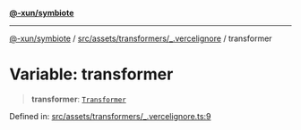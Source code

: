 [**@-xun/symbiote**](../../../../../README.md)

***

[@-xun/symbiote](../../../../../README.md) / [src/assets/transformers/\_.vercelignore](../README.md) / transformer

# Variable: transformer

> **transformer**: [`Transformer`](../../../type-aliases/Transformer.md)

Defined in: [src/assets/transformers/\_.vercelignore.ts:9](https://github.com/Xunnamius/symbiote/blob/fda4254d9bfeb125461ee3377ddb123772e5d050/src/assets/transformers/_.vercelignore.ts#L9)
